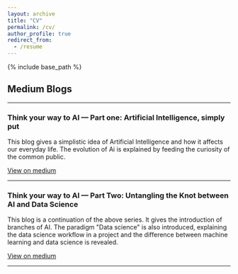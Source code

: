 ```yaml
---
layout: archive
title: "CV"
permalink: /cv/
author_profile: true
redirect_from:
  - /resume
---
```


{% include base_path %}

## Medium Blogs

---

### Think your way to AI — Part one: Artificial Intelligence, simply put

This blog gives a simplistic idea of Artificial Intelligence and how it affects our everyday life. The evolution of Ai is explained by feeding the curiosity of the common public.

[View on medium](https://medium.com/ascentic-technology/think-your-way-to-ai-part-one-artificial-intelligence-simply-put-28e6c7d861c4)

---

### Think your way to AI — Part Two: Untangling the Knot between AI and Data Science

This blog is a continuation of the above series. It gives the introduction of branches of AI. The paradigm "Data science" is also introduced, explaining the data science workflow in a project and the difference between machine learning and data science is revealed.

[View on medium](https://medium.com/ascentic-technology/think-your-way-to-ai-part-two-untangling-the-knot-between-ai-and-data-science-1d755e35b545)



---


